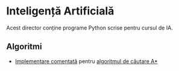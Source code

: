# Inteligență Artificială

Acest director conține programe Python scrise pentru cursul de IA.

## Algoritmi

- [Implementare comentată](astar/astar.py) pentru [algoritmul de căutare A*](https://en.wikipedia.org/wiki/A*_search_algorithm)
